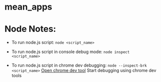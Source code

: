 
# mean_apps

# Node Notes:

- To run node.js script:
``` node <script_name> ```

- To run node.js script in console debug mode:
``` node inspect <script_name> ```

- To run node.js script in chrome dev debugging:
``` node --inspect-brk <script_name> ```
	[Open chrome dev tool](chrome://inspector)
	Start debugging using chrome dev tools

